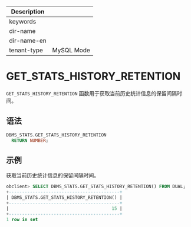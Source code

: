 | Description   |                 |
|---------------|-----------------|
| keywords      |                 |
| dir-name      |                 |
| dir-name-en   |                 |
| tenant-type   | MySQL Mode      |

# GET_STATS_HISTORY_RETENTION 

`GET_STATS_HISTORY_RETENTION` 函数用于获取当前历史统计信息的保留间隔时间。

## 语法 

```sql
DBMS_STATS.GET_STATS_HISTORY_RETENTION
  RETURN NUMBER;
```

## 示例 

获取当前历史统计信息的保留间隔时间。

```sql
obclient> SELECT DBMS_STATS.GET_STATS_HISTORY_RETENTION() FROM DUAL;
+------------------------------------------+
| DBMS_STATS.GET_STATS_HISTORY_RETENTION() |
+------------------------------------------+
|                                       15 |
+------------------------------------------+
1 row in set
```


